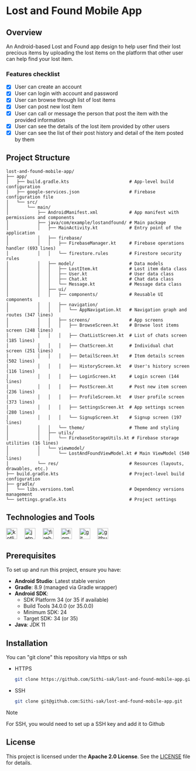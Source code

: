 # Lost and Found Mobile App

## Overview
An Android-based Lost and Found app design to help user find their lost precious items by uploading the lost items on the platform that other user can help find your lost item.

### Features checklist
- [x] User can create an account
- [x] User can login with account and password
- [x] User can browse through list of lost items
- [x] User can post new lost item
- [x] User can call or message the person that post the item with the provided information
- [x] User can see the details of the lost item provided by other users
- [x] User can see the list of their post history and detail of the item posted by them

## Project Structure
```
lost-and-found-mobile-app/
├── app/
│   ├── build.gradle.kts                       # App-level build configuration
│   ├── google-services.json                   # Firebase configuration file
│   └── src/
│       └── main/
│           ├── AndroidManifest.xml            # App manifest with permissions and components
│           ├── java/com/example/lostandfound/ # Main package
│           │   ├── MainActivity.kt            # Entry point of the application
│           │   ├── firebase/
│           │   │   ├── FirebaseManager.kt     # Firebase operations handler (693 lines)
│           │   │   └── firestore.rules        # Firestore security rules
│           │   ├── model/                     # Data models
│           │   │   ├── LostItem.kt            # Lost item data class
│           │   │   ├── User.kt                # User data class
│           │   │   ├── Chat.kt                # Chat data class
│           │   │   └── Message.kt             # Message data class
│           │   ├── ui/
│           │   │   ├── components/            # Reusable UI components
│           │   │   ├── navigation/
│           │   │   │   └── AppNavigation.kt   # Navigation graph and routes (347 lines)
│           │   │   ├── screens/               # App screens
│           │   │   │   ├── BrowseScreen.kt    # Browse lost items screen (248 lines)
│           │   │   │   ├── ChatListScreen.kt  # List of chats screen (185 lines)
│           │   │   │   ├── ChatScreen.kt      # Individual chat screen (251 lines)
│           │   │   │   ├── DetailScreen.kt    # Item details screen (502 lines)
│           │   │   │   ├── HistoryScreen.kt   # User's history screen (116 lines)
│           │   │   │   ├── LoginScreen.kt     # Login screen (144 lines)
│           │   │   │   ├── PostScreen.kt      # Post new item screen (236 lines)
│           │   │   │   ├── ProfileScreen.kt   # User profile screen (373 lines)
│           │   │   │   ├── SettingsScreen.kt  # App settings screen (280 lines)
│           │   │   │   └── SignupScreen.kt    # Signup screen (197 lines)
│           │   │   └── theme/                 # Theme and styling
│           │   ├── utils/
│           │   │   └── FirebaseStorageUtils.kt # Firebase storage utilities (16 lines)
│           │   └── viewmodel/
│           │       └── LostAndFoundViewModel.kt # Main ViewModel (540 lines)
│           └── res/                           # Resources (layouts, drawables, etc.)
├── build.gradle.kts                           # Project-level build configuration
├── gradle/
│   └── libs.versions.toml                     # Dependency versions management
└── settings.gradle.kts                        # Project settings
```

## Technologies and Tools

<div align="left">
  <img src="https://cdn.jsdelivr.net/gh/devicons/devicon/icons/kotlin/kotlin-original.svg" height="30" alt="kotlin logo"  />
  <img width="12" />
  <img src="https://cdn.jsdelivr.net/gh/devicons/devicon/icons/jetpackcompose/jetpackcompose-original.svg" height="30" alt="jetpackcompose logo"  />
  <img width="12" />
  <img src="https://cdn.jsdelivr.net/gh/devicons/devicon/icons/firebase/firebase-original.svg" height="30" alt="firebase logo"  />
  <img width="12" />
  <img src="https://cdn.jsdelivr.net/gh/devicons/devicon/icons/figma/figma-original.svg" height="30" alt="figma logo"  />
  <img width="12" />
  <img src="https://cdn.jsdelivr.net/gh/devicons/devicon/icons/git/git-original.svg" height="30" alt="git logo"  />
  <img width="12" />
  <img src="https://skillicons.dev/icons?i=github" height="30" alt="github logo"  />
  <img width="12" />
</div>

## Prerequisites

To set up and run this project, ensure you have:

- **Android Studio**: Latest stable version
- **Gradle**: 8.9 (managed via Gradle wrapper)
- **Android SDK**:
    - SDK Platform 34 (or 35 if available)
    - Build Tools 34.0.0 (or 35.0.0)
    - Minimum SDK: 24
    - Target SDK: 34 (or 35)
- **Java**: JDK 11

## Installation
You can "git clone" this repository via https or ssh
* HTTPS
  ```sh
  git clone https://github.com/Sithi-sak/lost-and-found-mobile-app.git
  ```
* SSH
  ```sh
  git clone git@github.com:Sithi-sak/lost-and-found-mobile-app.git
  ```

> [!NOTE]
> For SSH, you would need to set up a SSH key and add it to Github

## License
This project is licensed under the **Apache 2.0 License**. See the [LICENSE](LICENSE) file for details.
